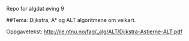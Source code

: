 Repo for algdat øving 9

##Tema: Dijkstra, A* og ALT algoritmene om veikart.

Oppgavetekst: http://iie.ntnu.no/fag/_alg/ALT/Dijkstra-Astjerne-ALT.pdf